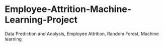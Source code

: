 # Employee-Attrition-Machine-Learning-Project
Data Prediction and Analysis, Employee Attrition, Random Forest, Machine learning 

